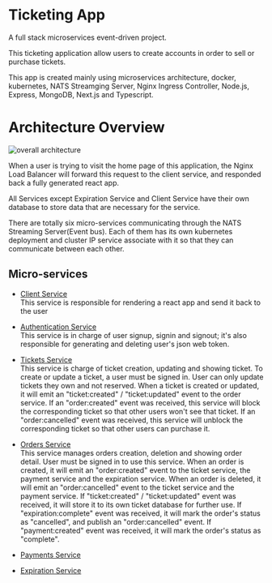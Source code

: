 # Ticketing App
A full stack microservices event-driven project. 

This ticketing application allow users to create accounts in order to sell or purchase tickets.

This app is created mainly using microservices architecture, docker, kubernetes, NATS Streamging Server, Nginx Ingress Controller, Node.js, Express, MongoDB, Next.js and Typescript.

# Architecture Overview
![overall architecture](https://i.ibb.co/MVmWxV9/overall-architecture.jpg)

When a user is trying to visit the home page of this application, the Nginx Load Balancer will forward this request to the client service, and responded back a fully generated react app.

All Services except Expiration Service and Client Service have their own database to store data that are necessary for the service.

There are totally six micro-services communicating through the NATS Streaming Server(Event bus). Each of them has its own kubernetes deployment and cluster IP service associate with it so that they can communicate between each other. 

## Micro-services
- [Client Service](https://github.com/WeijuZheng/ticketing/tree/master/client) <br>
This service is responsible for rendering a react app and send it back to the user

- [Authentication Service](https://github.com/WeijuZheng/ticketing/tree/master/auth) <br>
This service is in charge of user signup, signin and signout; it's also responsible for generating and deleting user's json web token.

- [Tickets Service](https://github.com/WeijuZheng/ticketing/tree/master/tickets) <br>
This service is charge of ticket creation, updating and showing ticket. To create or update a ticket, a user must be signed in. User can only update tickets they own and not reserved. When a ticket is created or updated, it will emit an "ticket:created" / "ticket:updated" event to the order service. If an "order:created" event was received, this service will block the corresponding ticket so that other users won't see that ticket.  If an "order:cancelled" event was received, this service will unblock the corresponding ticket so that other users can purchase it.

- [Orders Service](https://github.com/WeijuZheng/ticketing/tree/master/orders) <br>
This service manages orders creation, deletion and showing order detail. User must be signed in to use this service. When an order is created, it will emit an "order:created" event to the ticket service, the payment service and the expiration service. When an order is deleted, it will emit an "order:cancelled" event to the ticket service and the payment service. If "ticket:created" / "ticket:updated" event was received, it will store it to its own ticket database for further use. If "expiration:complete" event was received, it will mark the order's status as "cancelled", and publish an "order:cancelled" event. If "payment:created" event was received, it will mark the order's status as "complete".

- [Payments Service](https://github.com/WeijuZheng/ticketing/tree/master/payments) <br>

- [Expiration Service](https://github.com/WeijuZheng/ticketing/tree/master/expiration) <br>
